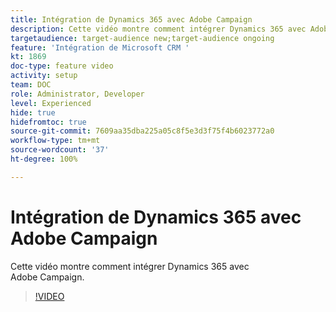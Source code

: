 ```yaml
---
title: Intégration de Dynamics 365 avec Adobe Campaign
description: Cette vidéo montre comment intégrer Dynamics 365 avec Adobe Campaign.
targetaudience: target-audience new;target-audience ongoing
feature: 'Intégration de Microsoft CRM '
kt: 1869
doc-type: feature video
activity: setup
team: DOC
role: Administrator, Developer
level: Experienced
hide: true
hidefromtoc: true
source-git-commit: 7609aa35dba225a05c8f5e3d3f75f4b6023772a0
workflow-type: tm+mt
source-wordcount: '37'
ht-degree: 100%

---
```


# Intégration de Dynamics 365 avec Adobe Campaign

Cette vidéo montre comment intégrer Dynamics 365 avec Adobe Campaign.

>[!VIDEO](https://video.tv.adobe.com/v/23837?quality=12)
